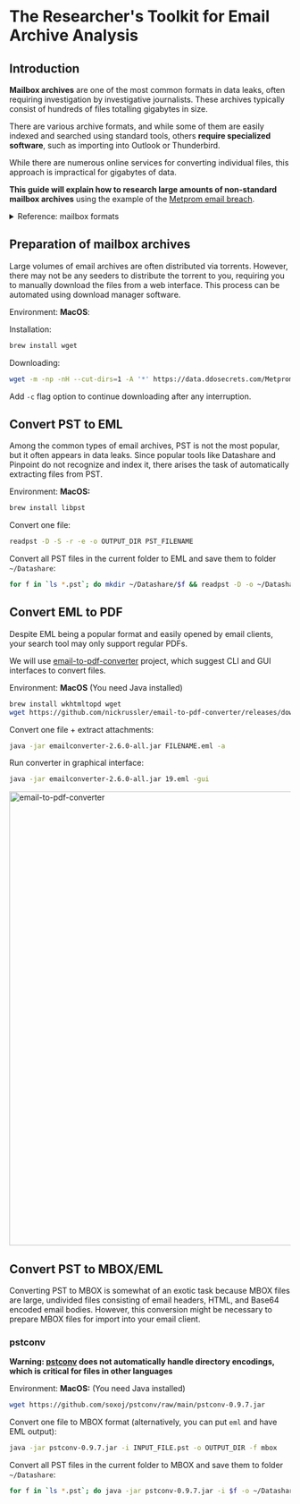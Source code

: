 # The Researcher's Toolkit for Email Archive Analysis

## Introduction

**Mailbox archives** are one of the most common formats in data leaks, often requiring investigation by investigative journalists. These archives typically consist of hundreds of files totalling gigabytes in size.

There are various archive formats, and while some of them are easily indexed and searched using standard tools, others **require specialized software**, such as importing into Outlook or Thunderbird.

While there are numerous online services for converting individual files, this approach is impractical for gigabytes of data.

**This guide will explain how to research large amounts of non-standard mailbox archives** using the example of the [Metprom email breach](https://ddosecrets.substack.com/p/release-metprom-184-gb).

<details>
  <summary>Reference: mailbox formats</summary>
  
  - PST (Personal Storage Table) - Used by Microsoft Outlook to store email messages, attachments, folders, and other items on a local computer.

  - OST (Offline Storage Table) - Also used by Microsoft Outlook; it allows users to work offline and then synchronize changes with the email server once online.
  
  - MBOX - A generic file format for storing email messages where each file can contain multiple emails. It is used by various email clients such as Mozilla Thunderbird, Apple Mail, and formerly by Eudora and Entourage.
  
  - EML - Files typically used by email clients like Microsoft Outlook Express, Windows Mail, and others where each file contains a single email message.
  
  - DBX - Used by older versions of Microsoft Outlook Express, where each DBX file represents a mail folder.
  
  - MBX - Older file format used by Eudora and some other email clients to store emails.
  
  - NSF (Notes Storage Facility) - Used by IBM Lotus Notes to store emails along with other items like calendar entries and contacts.
  
  - MSG - Represents a single email message saved in Microsoft Outlook. It can include attachments and rich text formatting.
</details>

## Preparation of mailbox archives

Large volumes of email archives are often distributed via torrents. However, there may not be any seeders to distribute the torrent to you, requiring you to manually download the files from a web interface. This process can be automated using download manager software.

Environment: **MacOS**:

Installation:
```sh
brew install wget
```

Downloading:
```sh
wget -m -np -nH --cut-dirs=1 -A '*' https://data.ddosecrets.com/Metprom%20Group/
```

Add `-c` flag option to continue downloading after any interruption.

## Convert PST to EML

Among the common types of email archives, PST is not the most popular, but it often appears in data leaks. Since popular tools like Datashare and Pinpoint do not recognize and index it, there arises the task of automatically extracting files from PST.

Environment: **MacOS:**

```sh
brew install libpst
```

Convert one file:

```sh
readpst -D -S -r -e -o OUTPUT_DIR PST_FILENAME
```

Convert all PST files in the current folder to EML and save them to folder `~/Datashare`:

```sh
for f in `ls *.pst`; do mkdir ~/Datashare/$f && readpst -D -o ~/Datashare/$f -S -r -e $f; done
```

## Convert EML to PDF

Despite EML being a popular format and easily opened by email clients, your search tool may only support regular PDFs.

We will use [email-to-pdf-converter](https://github.com/nickrussler/email-to-pdf-converter) project, which suggest CLI and GUI interfaces to convert files.

Environment: **MacOS** (You need Java installed)

```sh
brew install wkhtmltopd wget
wget https://github.com/nickrussler/email-to-pdf-converter/releases/download/2.6.0/emailconverter-2.6.0-all.jar
```

Convert one file + extract attachments:

```sh
java -jar emailconverter-2.6.0-all.jar FILENAME.eml -a
```

Run converter in graphical interface:

```sh
java -jar emailconverter-2.6.0-all.jar 19.eml -gui
```

<img width="812" alt="email-to-pdf-converter" src="https://github.com/soxoj/email-archive-analysis/assets/31013580/1ade502b-d9d5-4560-9009-5171e2bf305b">

## Convert PST to MBOX/EML

Converting PST to MBOX is somewhat of an exotic task because MBOX files are large, undivided files consisting of email headers, HTML, and Base64 encoded email bodies. However, this conversion might be necessary to prepare MBOX files for import into your email client.

### pstconv

**Warning: [pstconv](https://github.com/cjmach/pstconv) does not automatically handle directory encodings, which is critical for files in other languages**

Environment: **MacOS:** (You need Java installed)

```sh
wget https://github.com/soxoj/pstconv/raw/main/pstconv-0.9.7.jar
```

Convert one file to MBOX format (alternatively, you can put `eml` and have EML output):

```sh
java -jar pstconv-0.9.7.jar -i INPUT_FILE.pst -o OUTPUT_DIR -f mbox
```

Convert all PST files in the current folder to MBOX and save them to folder `~/Datashare`:

```sh
for f in `ls *.pst`; do java -jar pstconv-0.9.7.jar -i $f -o ~/Datashare -f mbox; done
```
